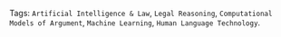 Tags: `Artificial Intelligence & Law`, `Legal Reasoning`, `Computational Models of Argument`, `Machine Learning`, `Human Language Technology`.

